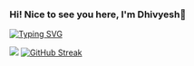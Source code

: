 <!DOCTYPE html>
<html lang="en">
    <head>
        <link rel="stylesheet" href="https://cdn.jsdelivr.net/gh/devicons/devicon@latest/devicon.min.css">
    <head>

### Hi! Nice to see you here, I'm Dhivyesh👋
[![Typing SVG](https://readme-typing-svg.demolab.com?font=Fira+Code&duration=2000&pause=1000&width=435&lines=A+Student;A+Programmer;A+Volunteer)](https://git.io/typing-svg)


<!--
**Dhivyno/Dhivyno** is a ✨ _special_ ✨ repository because its `README.md` (this file) appears on your GitHub profile.



Here are some ideas to get you started:

- 🔭 I’m currently working on ...
- 🌱 I’m currently learning ...
- 👯 I’m looking to collaborate on ...
- 🤔 I’m looking for help with ...
- 💬 Ask me about ...
- 📫 How to reach me: ...
- 😄 Pronouns: ...
- ⚡ Fun fact: ...
-->
<i class="devicon-devicon-plain"></i>
<img src='https://cdn.jsdelivr.net/gh/devicons/devicon/icons/devicon/devicon-original.svg'>
[![GitHub Streak](https://streak-stats.demolab.com/?user=DenverCoder1&theme=highcontrast)](https://git.io/streak-stats)
